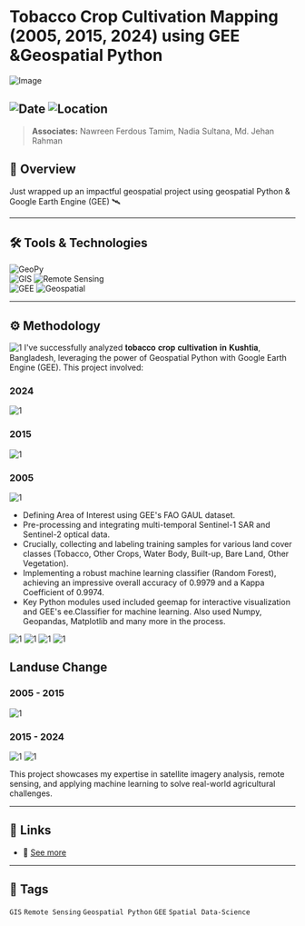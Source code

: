 # Tobacco Crop Cultivation Mapping (2005, 2015, 2024) using GEE &Geospatial Python 

![Image](https://framerusercontent.com/images/XNkXY5w74EQYltXTxYm5nX11YjY.jpg?scale-down-to=2048&width=3000&height=3300)  

![Date](https://img.shields.io/badge/22/07/2025-22/07/2025-blue) 
![Location](https://img.shields.io/badge/Location-Rajshahi-green) 
---
> **Associates:** Nawreen Ferdous Tamim, Nadia Sultana, Md. Jehan Rahman

## 📝 Overview
Just wrapped up an impactful geospatial project using geospatial Python & Google Earth Engine (GEE) 🛰️

---

## 🛠️ Tools & Technologies
![GeoPy](https://img.shields.io/badge/Geospatial-Python-red)  
![GIS](https://img.shields.io/badge/GIS-ArcGIS-green) 
![Remote Sensing](https://img.shields.io/badge/Remote%20Sensing-Satellite%20Data-orange)  
![GEE](https://img.shields.io/badge/Google%20Earth%20Engine-GEE-red)
![Geospatial](https://img.shields.io/badge/Geospatial-Data%20Science-lightgrey)  

---

## ⚙️ Methodology
![1](https://framerusercontent.com/images/SsGFmSox7WzdLKh7srgG4RQ6aBE.jpg?scale-down-to=1024&width=5400&height=4800)
I've successfully analyzed 𝐭𝐨𝐛𝐚𝐜𝐜𝐨 𝐜𝐫𝐨𝐩 𝐜𝐮𝐥𝐭𝐢𝐯𝐚𝐭𝐢𝐨𝐧 𝐢𝐧 𝐊𝐮𝐬𝐡𝐭𝐢𝐚, Bangladesh, leveraging the power of Geospatial Python with Google Earth Engine (GEE). This project involved:
### 2024
![1](https://framerusercontent.com/images/XNkXY5w74EQYltXTxYm5nX11YjY.jpg?scale-down-to=2048&width=3000&height=3300) 
### 2015
![1](https://framerusercontent.com/images/5JxjINcjPdIBSMNw0n2nyJzbj0Q.jpg?scale-down-to=2048&width=3000&height=3300) 
### 2005
![1](https://framerusercontent.com/images/3pZmXjxexIKLCnvMBfghyTDKxkA.jpg?scale-down-to=2048&width=3000&height=3300) 

- Defining Area of Interest using GEE's FAO GAUL dataset.
 - Pre-processing and integrating multi-temporal Sentinel-1 SAR and Sentinel-2 optical data.
- Crucially, collecting and labeling training samples for various land cover classes (Tobacco, Other Crops, Water Body, Built-up, Bare Land, Other Vegetation).
- Implementing a robust machine learning classifier (Random Forest), achieving an impressive overall accuracy of 0.9979 and a Kappa Coefficient of 0.9974.
- Key Python modules used included geemap for interactive visualization and GEE's ee.Classifier for machine learning. Also used Numpy, Geopandas, Matplotlib and many more in the process. 

![1](https://framerusercontent.com/images/TX2HBIX4k3BdLZjpLYXbuRetEk.png?scale-down-to=1024&width=1156&height=237) 
![1](https://framerusercontent.com/images/0zGHuBHNr32rNIojykllo0tCHY.png?scale-down-to=1024&width=3600&height=2100) 
![1](https://framerusercontent.com/images/Ier0K15xo6JSnPgz0hbakbhWByA.jpg?scale-down-to=1024&width=3000&height=2400) 
![1](https://framerusercontent.com/images/WBi4uI7UTRizrbtbWTZNoyBPts.jpg?scale-down-to=1024&width=1800&height=600) 

## Landuse Change
### 2005 - 2015
![1](https://framerusercontent.com/images/HNwIDQNPZr2Chnsck9gu8wKw7Gk.jpg?scale-down-to=2048&width=3000&height=3300) 
### 2015 - 2024
![1](https://framerusercontent.com/images/LOX1lSzMsFOceRcrqipGEthWo.jpg?scale-down-to=2048&width=3000&height=3300) 
![1](https://framerusercontent.com/images/9NqBq69J7SDYwbokRSRUjugtS8.png?scale-down-to=1024&width=1173&height=198) 

This project showcases my expertise in satellite imagery analysis, remote sensing, and applying machine learning to solve real-world agricultural challenges.


---

## 📎 Links
- 🔗 [See more](https://www.linkedin.com/posts/imtiajiqbalmahfuj_tobacco-crop-cultivation-in-kushtia-activity-7348439548479143936-kMjA?utm_source=share&utm_medium=member_desktop&rcm=ACoAAETCC3UBjMNBwycvXEm57I2FBEXCxvdKcM0)  

---

## 🔖 Tags
`GIS` `Remote Sensing` `Geospatial Python` `GEE` `Spatial Data-Science`  



